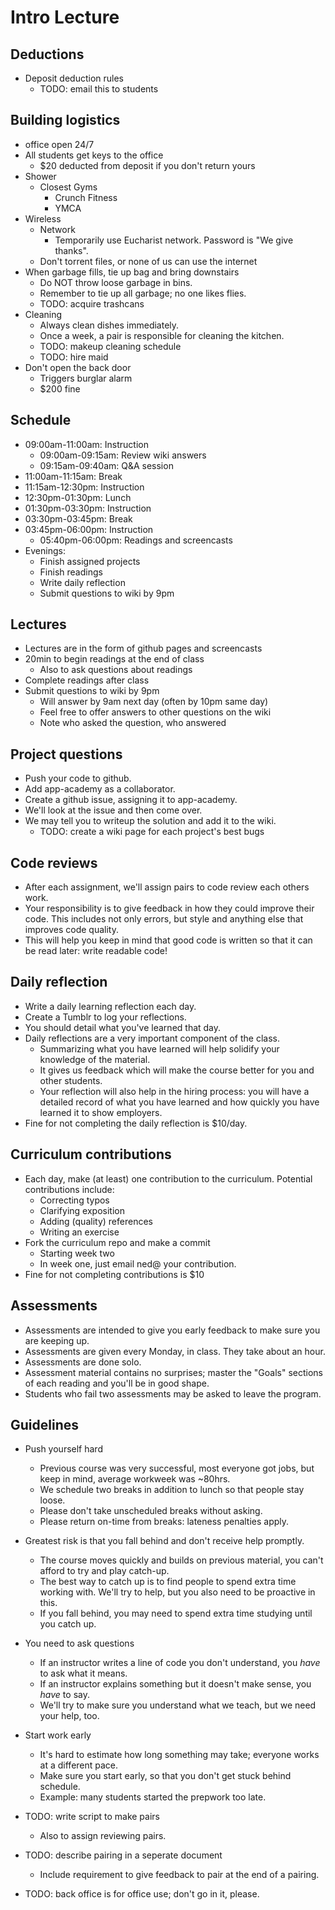 # Intro Lecture

## Deductions
* Deposit deduction rules
  * TODO: email this to students

## Building logistics
* office open 24/7
* All students get keys to the office
  * $20 deducted from deposit if you don't return yours
* Shower
  * Closest Gyms
    * Crunch Fitness
    * YMCA
* Wireless
  * Network
    * Temporarily use Eucharist network. Password is "We give thanks".
  * Don't torrent files, or none of us can use the internet
* When garbage fills, tie up bag and bring downstairs
  * Do NOT throw loose garbage in bins.
  * Remember to tie up all garbage; no one likes flies.
  * TODO: acquire trashcans
* Cleaning
  * Always clean dishes immediately.
  * Once a week, a pair is responsible for cleaning the kitchen.
  * TODO: makeup cleaning schedule
  * TODO: hire maid
* Don't open the back door
  * Triggers burglar alarm
  * $200 fine

## Schedule
* 09:00am-11:00am: Instruction
  * 09:00am-09:15am: Review wiki answers
  * 09:15am-09:40am: Q&A session
* 11:00am-11:15am: Break
* 11:15am-12:30pm: Instruction
* 12:30pm-01:30pm: Lunch
* 01:30pm-03:30pm: Instruction
* 03:30pm-03:45pm: Break
* 03:45pm-06:00pm: Instruction
  * 05:40pm-06:00pm: Readings and screencasts
* Evenings:
  * Finish assigned projects
  * Finish readings
  * Write daily reflection
  * Submit questions to wiki by 9pm

## Lectures
* Lectures are in the form of github pages and screencasts
* 20min to begin readings at the end of class
  * Also to ask questions about readings
* Complete readings after class
* Submit questions to wiki by 9pm
  * Will answer by 9am next day (often by 10pm same day)
  * Feel free to offer answers to other questions on the wiki
  * Note who asked the question, who answered

## Project questions
* Push your code to github.
* Add app-academy as a collaborator.
* Create a github issue, assigning it to app-academy.
* We'll look at the issue and then come over.
* We may tell you to writeup the solution and add it to the wiki.
  * TODO: create a wiki page for each project's best bugs

## Code reviews
* After each assignment, we'll assign pairs to code review each others
  work.
* Your responsibility is to give feedback in how they could improve
  their code. This includes not only errors, but style and anything
  else that improves code quality.
* This will help you keep in mind that good code is written so that it
  can be read later: write readable code!

## Daily reflection
* Write a daily learning reflection each day.
* Create a Tumblr to log your reflections.
* You should detail what you've learned that day.
* Daily reflections are a very important component of the class.
  * Summarizing what you have learned will help solidify your
    knowledge of the material.
  * It gives us feedback which will make the course better for you and
    other students.
  * Your reflection will also help in the hiring process: you will
    have a detailed record of what you have learned and how quickly
    you have learned it to show employers.
* Fine for not completing the daily reflection is $10/day.

## Curriculum contributions
* Each day, make (at least) one contribution to the
  curriculum. Potential contributions include:
  * Correcting typos
  * Clarifying exposition
  * Adding (quality) references
  * Writing an exercise
* Fork the curriculum repo and make a commit
  * Starting week two
  * In week one, just email ned@ your contribution.
* Fine for not completing contributions is $10

## Assessments
* Assessments are intended to give you early feedback to make sure you
  are keeping up.
* Assessments are given every Monday, in class. They take about an
  hour.
* Assessments are done solo.
* Assessment material contains no surprises; master the "Goals"
  sections of each reading and you'll be in good shape.
* Students who fail two assessments may be asked to leave the program.

## Guidelines
* Push yourself hard
  * Previous course was very successful, most everyone got jobs, but
    keep in mind, average workweek was ~80hrs.
  * We schedule two breaks in addition to lunch so that people stay
    loose.
  * Please don't take unscheduled breaks without asking.
  * Please return on-time from breaks: lateness penalties apply.
* Greatest risk is that you fall behind and don't receive help
  promptly.
  * The course moves quickly and builds on previous material, you
    can't afford to try and play catch-up.
  * The best way to catch up is to find people to spend extra time
    working with. We'll try to help, but you also need to be
    proactive in this.
  * If you fall behind, you may need to spend extra time studying
    until you catch up.
* You need to ask questions
  * If an instructor writes a line of code you don't understand, you
    _have_ to ask what it means.
  * If an instructor explains something but it doesn't make sense, you
    _have_ to say.
  * We'll try to make sure you understand what we teach, but we need
    your help, too.
* Start work early
  * It's hard to estimate how long something may take; everyone works
    at a different pace.
  * Make sure you start early, so that you don't get stuck behind
    schedule.
  * Example: many students started the prepwork too late.

* TODO: write script to make pairs
  * Also to assign reviewing pairs.
* TODO: describe pairing in a seperate document
  * Include requirement to give feedback to pair at the end of a
    pairing.

* TODO: back office is for office use; don't go in it, please.
